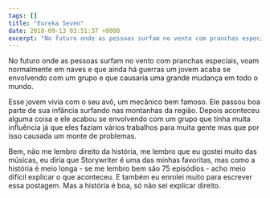 ```yaml
---
tags: []
title: "Eureka Seven"
date: 2018-09-13 03:51:37 +0000
excerpt: "No futuro onde as pessoas surfam no vento com pranchas especiais, voam normalmente em naves e que ainda há guerras um jovem acaba se..."
---
```


No futuro onde as pessoas surfam no vento com pranchas especiais, voam normalmente em naves e que ainda há guerras um jovem acaba se envolvendo com um grupo e que causaria uma grande mudança em todo o mundo.

Esse jovem vivia com o seu avô, um mecânico bem famoso. Ele passou boa parte de sua infância surfando nas montanhas da região. Depois aconteceu alguma coisa e ele acabou se envolvendo com um grupo que tinha muita influência já que eles faziam vários trabalhos para muita gente mas que por isso causada um monte de problemas.

Bem, não me lembro direito da história, me lembro que eu gostei muito das músicas, eu diria que Storywriter é uma das minhas favoritas, mas como a história é meio longa - se me lembro bem são 75 episódios - acho meio difícil explicar o que aconteceu. E também eu enrolei muito para escrever essa postagem. Mas a história é boa, só não sei explicar direito.